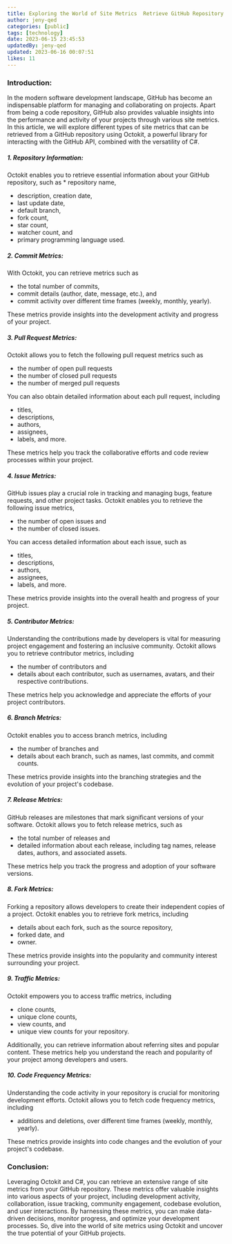 ```yaml
---
title: Exploring the World of Site Metrics  Retrieve GitHub Repository Data with Octokit and C#
author: jeny-qed
categories: [public]
tags: [technology]
date: 2023-06-15 23:45:53 
updatedBy: jeny-qed
updated: 2023-06-16 00:07:51 
likes: 11
---
```


### Introduction:
In the modern software development landscape, GitHub has become an indispensable platform for managing and collaborating on projects. Apart from being a code repository, GitHub also provides valuable insights into the performance and activity of your projects through various site metrics. In this article, we will explore different types of site metrics that can be retrieved from a GitHub repository using Octokit, a powerful library for interacting with the GitHub API, combined with the versatility of C#.

##### 1. Repository Information:
Octokit enables you to retrieve essential information about your GitHub repository, such as
      * repository name, 
   * description, creation date, 
   * last update date, 
   * default branch, 
   * fork count, 
   * star count, 
   * watcher count, and 
   * primary programming language used.

##### 2. Commit Metrics:
With Octokit, you can retrieve metrics such as 
   *  the total number of commits, 
   * commit details (author, date, message, etc.), and 
   * commit activity over different time frames (weekly, monthly, yearly).
   
 These metrics provide insights into the development activity and progress of your project.

##### 3. Pull Request Metrics:
Octokit allows you to fetch the following pull request metrics such as 
* the number of open pull requests
* the number of closed pull requests
* the number of merged pull requests

You can also obtain detailed information about each pull request, including 
* titles, 
* descriptions, 
* authors, 
* assignees,
* labels, and more. 

These metrics help you track the collaborative efforts and code review processes within your project.

##### 4. Issue Metrics:
GitHub issues play a crucial role in tracking and managing bugs, feature requests, and other project tasks. Octokit enables you to retrieve the following issue metrics,
* the number of open issues and 
* the number of closed issues. 

You can access detailed information about each issue, such as 
* titles, 
* descriptions, 
* authors, 
* assignees, 
* labels, and more. 

These metrics provide insights into the overall health and progress of your project.

##### 5. Contributor Metrics:
Understanding the contributions made by developers is vital for measuring project engagement and fostering an inclusive community. Octokit allows you to retrieve contributor metrics, including 
*  the number of contributors and 
* details about each contributor, such as usernames, avatars, and their respective contributions. 

These metrics help you acknowledge and appreciate the efforts of your project contributors.

##### 6. Branch Metrics:
Octokit enables you to access branch metrics, including 
* the number of branches and 
* details about each branch, such as names, last  commits, and commit counts. 

These metrics provide insights into the branching strategies and the evolution of your project's codebase.

##### 7. Release Metrics: 
GitHub releases are milestones that mark significant versions of your software. Octokit allows you to fetch release metrics, such as 
* the total number of releases and 
* detailed information about each release, including tag names, release dates, authors, and associated assets. 

These metrics help you track the progress and adoption of your software versions.

##### 8. Fork Metrics:
Forking a repository allows developers to create their independent copies of a project. Octokit enables you to retrieve fork metrics, including 
* details about each fork, such as the source repository, 
* forked date, and 
* owner. 

These metrics provide insights into the popularity and community interest surrounding your project.

##### 9. Traffic Metrics:
Octokit empowers you to access traffic metrics, including 
* clone counts, 
* unique clone counts, 
* view counts, and 
* unique view counts for your repository. 

Additionally, you can retrieve information about referring sites and popular content. These metrics help you understand the reach and popularity of your project among developers and users.

##### 10. Code Frequency Metrics:
Understanding the code activity in your repository is crucial for monitoring development efforts. Octokit allows you to fetch code frequency metrics, including 
* additions and deletions, over different time frames (weekly, monthly, yearly). 

 These metrics provide insights into code changes and the evolution of your project's codebase.

### Conclusion:
Leveraging Octokit and C#, you can retrieve an extensive range of site metrics from your GitHub repository. These metrics offer valuable insights into various aspects of your project, including development activity, collaboration, issue tracking, community engagement, codebase evolution, and user interactions. By harnessing these metrics, you can make data-driven decisions, monitor progress, and optimize your development processes. So, dive into the world of site metrics using Octokit and uncover the true potential of your GitHub projects.